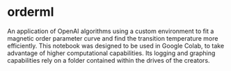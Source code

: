 # orderml
An application of OpenAI algorithms using a custom environment to fit a magnetic order parameter curve and find the transition temperature more efficiently.
This notebook was designed to be used in Google Colab, to take advantage of higher computational capabilities.
Its logging and graphing capabilities rely on a folder contained within the drives of the creators.
